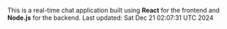 This is a real-time chat application built using **React** for the frontend and **Node.js** for the backend.
Last updated: Sat Dec 21 02:07:31 UTC 2024
